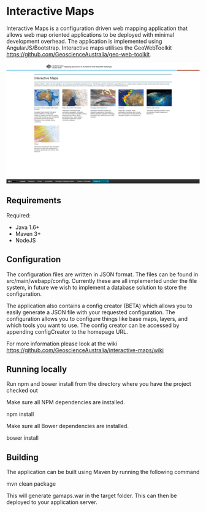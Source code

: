 # Interactive Maps

Interactive Maps is a configuration driven web mapping application that allows web map oriented applications to be deployed with minimal development overhead. The application is implemented using AngularJS/Bootstrap. Interactive maps utilises the GeoWebToolkit https://github.com/GeoscienceAustralia/geo-web-toolkit. 

![](https://github.com/GeoscienceAustralia/interactive-maps/blob/master/docs/imgs/interactive_maps_home.png)

## Requirements
Required:

* Java 1.6+
* Maven 3+
* NodeJS

## Configuration

The configuration files are written in JSON format. The files can be found in src/main/webapp/config. Currently these are all implemented under the file system, in future we wish to implement a database solution to store the configuration. 

The application also contains a config creator (BETA) which allows you to easily generate a JSON file with your requested configuration. The configuration allows you to configure things like base maps, layers, and which tools you want to use. The config creator can be accessed by appending configCreator to the homepage URL.

For more information please look at the wiki https://github.com/GeoscienceAustralia/interactive-maps/wiki

## Running locally

Run npm and bower install from the directory where you have the project checked out

Make sure all NPM dependencies are installed.

npm install

Make sure all Bower dependencies are installed.

bower install

## Building

The application can be built using Maven by running the following command

mvn clean package

This will generate gamaps.war in the target folder. This can then be deployed to your application server.
